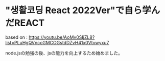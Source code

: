 # "생활코딩 React 2022Ver"で自ら学んだREACT
based on : 
https://youtu.be/AoMv0SIjZL8?list=PLuHgQVnccGMCOGstdDZvH41x0Vtvwyxu7

node.jsの勉強の後、jsの能力を向上するため始めました。
